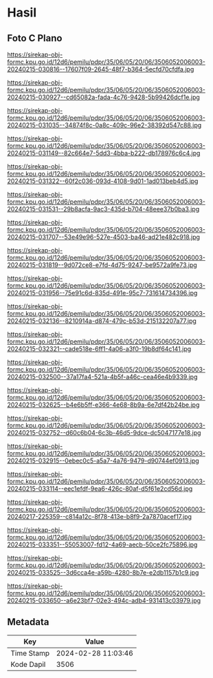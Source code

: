 # Hasil

## Foto C Plano

https://sirekap-obj-formc.kpu.go.id/12d6/pemilu/pdpr/35/06/05/20/06/3506052006003-20240215-030816--17607f09-2645-48f7-b364-5ecfd70cfdfa.jpg

https://sirekap-obj-formc.kpu.go.id/12d6/pemilu/pdpr/35/06/05/20/06/3506052006003-20240215-030927--cd65082a-fada-4c76-9428-5b99426dcf1e.jpg

https://sirekap-obj-formc.kpu.go.id/12d6/pemilu/pdpr/35/06/05/20/06/3506052006003-20240215-031035--34874f8c-0a8c-409c-96e2-38392d547c88.jpg

https://sirekap-obj-formc.kpu.go.id/12d6/pemilu/pdpr/35/06/05/20/06/3506052006003-20240215-031149--82c664e7-5dd3-4bba-b222-db178976c6c4.jpg

https://sirekap-obj-formc.kpu.go.id/12d6/pemilu/pdpr/35/06/05/20/06/3506052006003-20240215-031322--60f2c036-093d-4108-9d01-1ad013beb4d5.jpg

https://sirekap-obj-formc.kpu.go.id/12d6/pemilu/pdpr/35/06/05/20/06/3506052006003-20240215-031531--29b8acfa-9ac3-435d-b704-48eee37b0ba3.jpg

https://sirekap-obj-formc.kpu.go.id/12d6/pemilu/pdpr/35/06/05/20/06/3506052006003-20240215-031707--53e49e96-527e-4503-ba46-ad21e482c918.jpg

https://sirekap-obj-formc.kpu.go.id/12d6/pemilu/pdpr/35/06/05/20/06/3506052006003-20240215-031819--9d072ce8-e7fd-4d75-9247-be9572a9fe73.jpg

https://sirekap-obj-formc.kpu.go.id/12d6/pemilu/pdpr/35/06/05/20/06/3506052006003-20240215-031956--75e91c6d-835d-491e-95c7-731614734396.jpg

https://sirekap-obj-formc.kpu.go.id/12d6/pemilu/pdpr/35/06/05/20/06/3506052006003-20240215-032136--8210914a-d874-479c-b53d-215132207a77.jpg

https://sirekap-obj-formc.kpu.go.id/12d6/pemilu/pdpr/35/06/05/20/06/3506052006003-20240215-032321--cade518e-6ff1-4a06-a3f0-19b8df64c141.jpg

https://sirekap-obj-formc.kpu.go.id/12d6/pemilu/pdpr/35/06/05/20/06/3506052006003-20240215-032500--37a17fa4-521a-4b5f-a46c-cea46e4b9339.jpg

https://sirekap-obj-formc.kpu.go.id/12d6/pemilu/pdpr/35/06/05/20/06/3506052006003-20240215-032625--b4e6b5ff-e366-4e68-8b9a-6e7df42b24be.jpg

https://sirekap-obj-formc.kpu.go.id/12d6/pemilu/pdpr/35/06/05/20/06/3506052006003-20240215-032752--d60c6b04-6c3b-46d5-9dce-dc5047177e18.jpg

https://sirekap-obj-formc.kpu.go.id/12d6/pemilu/pdpr/35/06/05/20/06/3506052006003-20240215-032915--0ebec0c5-a5a7-4a76-9479-d90744ef0913.jpg

https://sirekap-obj-formc.kpu.go.id/12d6/pemilu/pdpr/35/06/05/20/06/3506052006003-20240215-033114--eec1efdf-9ea6-426c-80af-d5f61e2cd56d.jpg

https://sirekap-obj-formc.kpu.go.id/12d6/pemilu/pdpr/35/06/05/20/06/3506052006003-20240217-225359--c814a12c-8f78-413e-b8f9-2a7870acef17.jpg

https://sirekap-obj-formc.kpu.go.id/12d6/pemilu/pdpr/35/06/05/20/06/3506052006003-20240215-033351--55053007-fd12-4a69-aecb-50ce2fc75896.jpg

https://sirekap-obj-formc.kpu.go.id/12d6/pemilu/pdpr/35/06/05/20/06/3506052006003-20240215-033525--3d6cca4e-a59b-4280-8b7e-e2db1157b1c9.jpg

https://sirekap-obj-formc.kpu.go.id/12d6/pemilu/pdpr/35/06/05/20/06/3506052006003-20240215-033650--a6e23bf7-02e3-494c-adb4-931413c03979.jpg


## Metadata

| Key        | Value               |
| ---------- | ------------------- |
| Time Stamp | 2024-02-28 11:03:46 |
| Kode Dapil | 3506                |



